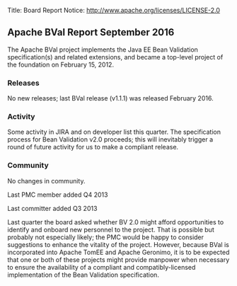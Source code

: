 Title: Board Report
Notice: http://www.apache.org/licenses/LICENSE-2.0

## Apache BVal Report September 2016 ##

The Apache BVal project implements the Java EE Bean Validation specification(s)
and related extensions, and became a top-level project of the foundation on
February 15, 2012.

### Releases ###
No new releases; last BVal release (v1.1.1) was released February 2016.

### Activity ###
Some activity in JIRA and on developer list this quarter. The specification
process for Bean Validation v2.0 proceeds; this will inevitably trigger a round
of future activity for us to make a compliant release.

### Community  ###
No changes in community.

Last PMC member added Q4 2013

Last committer added Q3 2013

Last quarter the board asked whether BV 2.0 might afford opportunities to
identify and onboard new personnel to the project. That is possible but probably
not especially likely; the PMC would be happy to consider suggestions to enhance
the vitality of the project. However, because BVal is incorporated into Apache 
TomEE and Apache Geronimo, it is to be expected that one or both of these 
projects might provide manpower when necessary to ensure the availability of a 
compliant and compatibly-licensed implementation of the Bean Validation 
specification.
